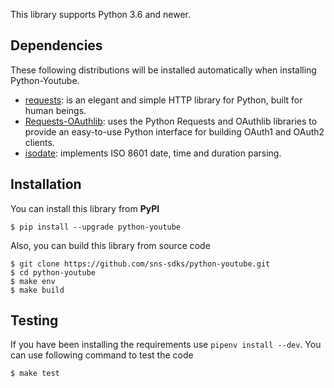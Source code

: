 This library supports Python 3.6 and newer.

## Dependencies

These following distributions will be installed automatically when installing Python-Youtube.

- [requests](https://2.python-requests.org/en/master/): is an elegant and simple HTTP library for Python, built for human beings.
- [Requests-OAuthlib](https://requests-oauthlib.readthedocs.io/en/latest/): uses the Python Requests and OAuthlib libraries to provide an easy-to-use Python interface for building OAuth1 and OAuth2 clients.
- [isodate](https://pypi.org/project/isodate/): implements ISO 8601 date, time and duration parsing.

## Installation

You can install this library from **PyPI**

```shell
$ pip install --upgrade python-youtube
```


Also, you can build this library from source code

```shell
$ git clone https://github.com/sns-sdks/python-youtube.git
$ cd python-youtube
$ make env
$ make build
```

## Testing

If you have been installing the requirements use ``pipenv install --dev``.
You can use following command to test the code

```shell
$ make test
```
